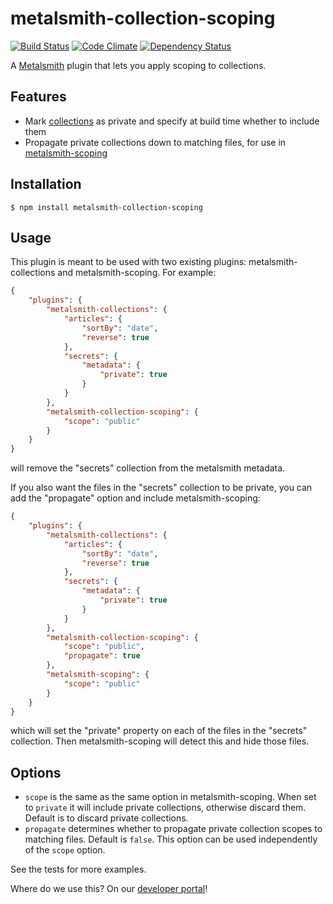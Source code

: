 # metalsmith-collection-scoping

[![Build Status](https://travis-ci.org/manheim/metalsmith-collection-scoping.svg?branch=master)](https://travis-ci.org/manheim/metalsmith-collection-scoping)
[![Code Climate](https://codeclimate.com/github/manheim/metalsmith-collection-scoping/badges/gpa.svg)](https://codeclimate.com/github/manheim/metalsmith-collection-scoping)
[![Dependency Status](https://www.versioneye.com/user/projects/55365aec7f43bc3f44000089/badge.svg?style=flat)](https://www.versioneye.com/user/projects/55365aec7f43bc3f44000089)

A [Metalsmith](https://github.com/segmentio/metalsmith) plugin that lets you apply scoping to collections.

## Features

  - Mark [collections](https://github.com/segmentio/metalsmith-collections) as private and specify at build time whether to include them
  - Propagate private collections down to matching files, for use in [metalsmith-scoping](https://github.com/lotaris/metalsmith-scoping)

## Installation

	$ npm install metalsmith-collection-scoping

## Usage

This plugin is meant to be used with two existing plugins: metalsmith-collections and metalsmith-scoping.  For example:

```json
{
	"plugins": {
		"metalsmith-collections": {
			"articles": {
        		"sortBy": "date",
        		"reverse": true
        	},
        	"secrets": {
        		"metadata": {
        			"private": true
        		}
        	}
      	},
      	"metalsmith-collection-scoping": {
      		"scope": "public"
      	}
	}
}

```
will remove the "secrets" collection from the metalsmith metadata.  

If you also want the files in the "secrets" collection to be private, you can add the "propagate" option and include metalsmith-scoping:

```json
{
	"plugins": {
		"metalsmith-collections": {
			"articles": {
        		"sortBy": "date",
        		"reverse": true
        	},
        	"secrets": {
        		"metadata": {
        			"private": true
        		}
        	}
      	},
      	"metalsmith-collection-scoping": {
      		"scope": "public",
      		"propagate": true
      	},
      	"metalsmith-scoping": {
      		"scope": "public"
      	}
	}
}
```
which will set the "private" property on each of the files in the "secrets" collection.  Then metalsmith-scoping will detect this and hide those files.

## Options

  - `scope` is the same as the same option in metalsmith-scoping.  When set to `private` it will include private collections, otherwise discard them.  Default is to discard private collections.
  - `propagate` determines whether to propagate private collection scopes to matching files.  Default is `false`.  This option can be used independently of the `scope` option.

See the tests for more examples.

Where do we use this?  On our [developer portal](http://developer.manheim.com)!